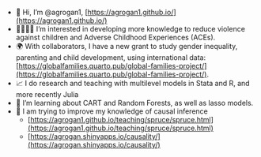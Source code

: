 - 👋 Hi, I’m @agrogan1, [https://agrogan1.github.io/](https://agrogan1.github.io/)
- 👩‍👩‍👧‍👦 I’m interested in developing more knowledge to reduce violence against children and Adverse Childhood Experiences (ACEs).
- 🌍 With collaborators, I have a new grant to study gender inequality, parenting and child development, using international data:  [https://globalfamilies.quarto.pub/global-families-project/](https://globalfamilies.quarto.pub/global-families-project/).
- 📈 I do research and teaching with multilevel models in Stata and R, and more recently Julia
- 🌱 I’m learning about CART and Random Forests, as well as lasso models.
- 🌱 I am trying to improve my knowledge of causal inference
    - [https://agrogan1.github.io/teaching/spruce/spruce.html](https://agrogan1.github.io/teaching/spruce/spruce.html)
    - [https://agrogan.shinyapps.io/causality/](https://agrogan.shinyapps.io/causality/)

<!---
agrogan1/agrogan1 is a ✨ special ✨ repository because its `README.md` (this file) appears on your GitHub profile.
You can click the Preview link to take a look at your changes.
--->
